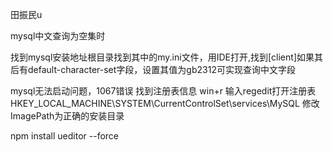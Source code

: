 田振民u

mysql中文查询为空集时

找到mysql安装地址根目录找到其中的my.ini文件，用IDE打开,找到[client]如果其后有default-character-set字段，设置其值为gb2312可实现查询中文字段

mysql无法启动问题，1067错误
找到注册表信息 win+r 输入regedit打开注册表
HKEY_LOCAL_MACHINE\SYSTEM\CurrentControlSet\services\MySQL   修改ImagePath为正确的安装目录

npm install ueditor --force